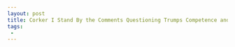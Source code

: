 ```yaml
---
layout: post
title: Corker I Stand By the Comments Questioning Trumps Competence and Stability
tags:
 -
---
```



